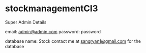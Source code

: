 # stockmanagementCI3

Super Admin Details

email: admin@admin.com
password: password

database name: Stock contact me at sangryan1@gmail.com for the database
